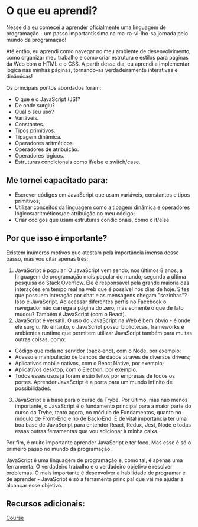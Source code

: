 # O que eu aprendi?

Nesse dia eu comecei a aprender oficialmente uma linguagem de programação - um passo importantíssimo na ma-ra-vi-lho-sa jornada pelo mundo da programação!

Até então, eu aprendi como navegar no meu ambiente de desenvolvimento, como organizar meu trabalho e como criar estrutura e estilos para páginas da Web com o HTML e o CSS. A partir desse dia, eu aprendi a implementar lógica nas minhas páginas, tornando-as verdadeiramente interativas e dinâmicas!

Os principais pontos abordados foram:
- O que é o JavaScript (JS)?
- De onde surgiu?
- Qual o seu uso?
- Variáveis.
- Constantes.
- Tipos primitivos.
- Tipagem dinâmica.
- Operadores aritméticos.
- Operadores de atribuição.
- Operadores lógicos.
- Estruturas condicionais como if/else e switch/case.

## Me tornei capacitado para:

- Escrever códigos em JavaScript que usam variáveis, constantes e tipos primitivos;
- Utilizar conceitos da linguagem como a tipagem dinâmica e operadores lógicos/aritméticos/de atribuição no meu código;
- Criar códigos que usam estruturas condicionais, como o if/else.

## Por que isso é importante?

Existem inúmeros motivos que atestam pela importância imensa desse passo, mas vou citar apenas três:
1. JavaScript é popular. O JavaScript vem sendo, nos últimos 8 anos, a linguagem de programação mais popular do mundo, segundo a última pesquisa do Stack Overflow. Ele é responsável pela grande maioria das interações em tempo real na web que é possível nos dias de hoje. Sites que possuem interação por chat e as mensagens chegam "sozinhas"? Isso é JavaScript. Ao acessar diferentes perfis no Facebook o navegador não carrega a página do zero, mas somente o que de fato mudou? Também é JavaScript (com o React).
2. JavaScript é versátil. O uso do JavaScript na Web é bem óbvio - é onde ele surgiu. No entanto, o JavaScript possui bibliotecas, frameworks e ambientes runtime que permitem utilizar JavaScript também para muitas outras coisas, como:
- Código que roda no servidor (back-end), com o Node, por exemplo;
- Acesso e manipulação de bancos de dados através de diversos drivers;
- Aplicativos mobile nativos, com o React Native, por exemplo;
- Aplicativos desktop, com o Electron, por exemplo.
- Todos esses usos já foram e são feitos por empresas de todos os portes. Aprender JavaScript é a porta para um mundo infinito de possibilidades.
3. JavaScript é a base para o curso da Trybe. Por último, mas não menos importante, o JavaScript é o fundamento principal para a maior parte do curso da Trybe, tanto agora, no módulo de Fundamentos, quanto no módulo de Front-End e no de Back-End. É de vital importância ter uma boa base de JavaScript para entender React, Redux, Jest, Node e todas essas outras ferramentas que vou adicionar à minha caixa.

Por fim, é muito importante aprender JavaScript e ter foco. Mas esse é só o primeiro passo no mundo da programação.

JavaScript é uma linguagem de programação e, como tal, é apenas uma ferramenta. O verdadeiro trabalho e o verdadeiro objetivo é resolver problemas. O mais importante é desenvolver a habilidade de programar e de aprender - JavaScript é só a ferramenta principal que vai me ajudar a alcançar esse objetivo.

## Recursos adicionais:

[Course](https://app.betrybe.com/course/fundamentals/introducao-a-javascript-e-logica-de-programacao/javascript-primeiros-passos/33d74e1e-05b9-4ce8-86e3-623c96afe64d/recursos-adicionais-opcional/c5b0d2b6-0193-4bfd-8a4e-00c2f36facfe?use_case=side_bar)
